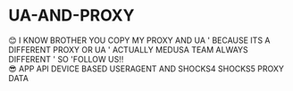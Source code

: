 # UA-AND-PROXY

😊 I KNOW BROTHER YOU COPY MY PROXY AND UA ' BECAUSE ITS A DIFFERENT PROXY OR UA ' ACTUALLY MEDUSA TEAM ALWAYS DIFFERENT ' SO 'FOLLOW US!!  
😎 APP API DEVICE BASED USERAGENT AND SHOCKS4 SHOCKS5 PROXY DATA 

